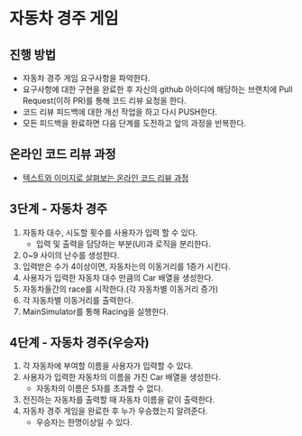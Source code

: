 # 자동차 경주 게임
## 진행 방법
* 자동차 경주 게임 요구사항을 파악한다.
* 요구사항에 대한 구현을 완료한 후 자신의 github 아이디에 해당하는 브랜치에 Pull Request(이하 PR)를 통해 코드 리뷰 요청을 한다.
* 코드 리뷰 피드백에 대한 개선 작업을 하고 다시 PUSH한다.
* 모든 피드백을 완료하면 다음 단계를 도전하고 앞의 과정을 반복한다.

## 온라인 코드 리뷰 과정
* [텍스트와 이미지로 살펴보는 온라인 코드 리뷰 과정](https://github.com/next-step/nextstep-docs/tree/master/codereview)

## 3단계 - 자동차 경주
1. 자동차 대수, 시도할 횟수를 사용자가 입력 할 수 있다.
    - 입력 및 출력을 담당하는 부분(UI)과 로직을 분리한다.
2. 0~9 사이의 난수를 생성한다.
3. 입력받은 수가 4이상이면, 자동차는의 이동거리를 1증가 시킨다.
4. 사용자가 입력한 자동차 대수 만큼의 Car 배열을 생성한다.
5. 자동차들간의 race를 시작한다.(각 자동차별 이동거리 증가) 
6. 각 자동차별 이동거리를 출력한다.
7. MainSimulator를 통해 Racing을 실행한다. 


## 4단계 - 자동차 경주(우승자)
1. 각 자동차에 부여할 이름을 사용자가 입력할 수 있다.
2. 사용자가 입력한 자동차의 이름을 가진 Car 배열을 생성한다.
    - 자동차의 이름은 5자를 초과할 수 없다.
3. 전진하는 자동차를 출력할 때 자동차 이름을 같이 출력한다.
4. 자동차 경주 게임을 완료한 후 누가 우승했는지 알려준다.
    - 우승자는 한명이상일 수 있다.
